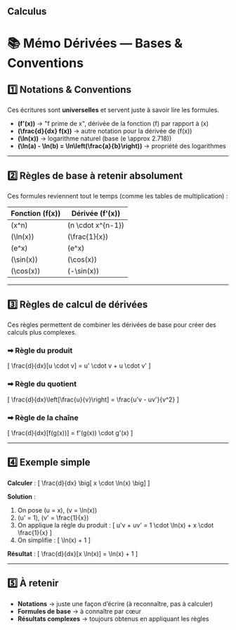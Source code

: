 ## Calculus

# 📚 Mémo Dérivées — Bases & Conventions

## 1️⃣ Notations & Conventions

Ces écritures sont **universelles** et servent juste à savoir lire les formules.

- **\(f'(x)\)** → "f prime de x", dérivée de la fonction \(f\) par rapport à \(x\)
- **\(\frac{d}{dx} f(x)\)** → autre notation pour la dérivée de \(f(x)\)
- **\(\ln(x)\)** → logarithme naturel (base \(e \approx 2.718\))
- **\(\ln(a) - \ln(b) = \ln\left(\frac{a}{b}\right)\)** → propriété des logarithmes

---

## 2️⃣ Règles de base à retenir absolument

Ces formules reviennent tout le temps (comme les tables de multiplication) :

| Fonction \(f(x)\)        | Dérivée \(f'(x)\)        |
|--------------------------|--------------------------|
| \(x^n\)                  | \(n \cdot x^{n-1}\)      |
| \(\ln(x)\)               | \(\frac{1}{x}\)          |
| \(e^x\)                  | \(e^x\)                  |
| \(\sin(x)\)              | \(\cos(x)\)              |
| \(\cos(x)\)              | \(-\sin(x)\)             |

---

## 3️⃣ Règles de calcul de dérivées

Ces règles permettent de combiner les dérivées de base pour créer des calculs plus complexes.

### ➡ Règle du produit
\[
\frac{d}{dx}[u \cdot v] = u' \cdot v + u \cdot v'
\]

### ➡ Règle du quotient
\[
\frac{d}{dx}\left[\frac{u}{v}\right] = \frac{u'v - uv'}{v^2}
\]

### ➡ Règle de la chaîne
\[
\frac{d}{dx}[f(g(x))] = f'(g(x)) \cdot g'(x)
\]

---

## 4️⃣ Exemple simple

**Calculer** :
\[
\frac{d}{dx} \big[ x \cdot \ln(x) \big]
\]

**Solution** :
1. On pose \(u = x\), \(v = \ln(x)\)
2. \(u' = 1\), \(v' = \frac{1}{x}\)
3. On applique la règle du produit :
\[
u'v + uv' = 1 \cdot \ln(x) + x \cdot \frac{1}{x}
\]
4. On simplifie :
\[
\ln(x) + 1
\]

**Résultat** :
\[
\frac{d}{dx}[x \ln(x)] = \ln(x) + 1
\]

---

## 5️⃣ À retenir

- **Notations** → juste une façon d’écrire (à reconnaître, pas à calculer)
- **Formules de base** → à connaître par cœur
- **Résultats complexes** → toujours obtenus en appliquant les règles
